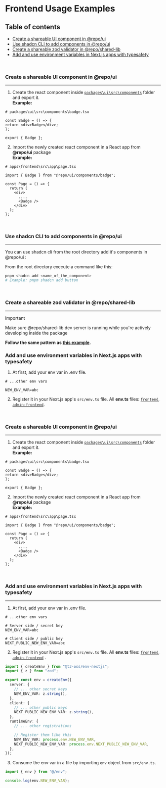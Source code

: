 # Frontend Usage Examples

## Table of contents

<ul>
    <li>
      <a href="#create-a-shareable-ui-component-in-repoui">Create a shareable UI component in @repo/ui</a>
    </li>
    <li><a href="#use-shadcn-cli-to-add-components-in-repoui">Use shadcn CLI to add components in @repo/ui</a></li>
    <li><a href="#create-a-shareable-zod-validator-in-reposhared-lib">Create a shareable zod validator in @repo/shared-lib</a></li>
    <li><a href="#add-and-use-environment-variables-in-nextjs-apps-with-typesafety">Add and use environment variables in Next.js apps with typesafety</a></li>
</ul>

<br/>

### Create a shareable UI component in @repo/ui

---

1.  Create the react component inside [`packages\ui\src\components`](./packages/ui/src/components) folder and export it.
    <br/>
    **Example:**

```tsx
# packages\ui\src\components\badge.tsx

const Badge = () => {
return <div>Badge</div>;
};

export { Badge };
```

2. Import the newly created react component in a React app from **@repo/ui** package
   <br/>
   **Example:**

```tsx
# apps\frontend\src\app\page.tsx

import { Badge } from "@repo/ui/components/badge";

const Page = () => {
  return (
    <div>
      ....
      <Badge />
    </div>
  );
};

```

<br/>

### Use shadcn CLI to add components in @repo/ui

---

You can use shadcn cli from the root directory add it's components in @repo/ui :

From the root directory execute a command like this:

```sh
pnpm shadcn add <name_of_the_component>
# Example: pnpm shadcn add button
```

<br/>

### Create a shareable zod validator in @repo/shared-lib

---

> [!IMPORTANT]
> Make sure @repo/shared-lib dev server is running while you're actively developing inside the package

**Follow the same pattern as [this example](#use-shadcn-cli-to-add-components-in-repoui).**

### Add and use environment variables in Next.js apps with typesafety

1. At first, add your env var in .env file.

```env
# ...other env vars

NEW_ENV_VAR=abc
```

2. Register it in your Next.js app's `src/env.ts` file. All **env.ts** files: [`frontend`](./apps/frontend/src/env.ts), [`admin-frontend`](./apps/admin-frontend/src/env.ts).

<br/>

### Create a shareable UI component in @repo/ui

---

1.  Create the react component inside [`packages\ui\src\components`](./packages/ui/src/components) folder and export it.
    <br/>
    **Example:**

```tsx
# packages\ui\src\components\badge.tsx

const Badge = () => {
return <div>Badge</div>;
};

export { Badge };
```

2. Import the newly created react component in a React app from **@repo/ui** package
   <br/>
   **Example:**

```tsx
# apps\frontend\src\app\page.tsx

import { Badge } from "@repo/ui/components/badge";

const Page = () => {
  return (
    <div>
      ....
      <Badge />
    </div>
  );
};

```

<br/>

### Add and use environment variables in Next.js apps with typesafety

---

1. At first, add your env var in .env file.

```env
# ...other env vars

# Server side / secret key
NEW_ENV_VAR=abc

# Client side / public key
NEXT_PUBLIC_NEW_ENV_VAR=abc
```

2. Register it in your Next.js app's `src/env.ts` file. All **env.ts** files: [`frontend`](../../apps/frontend/src/env.ts), [`admin-frontend`](../../apps/admin-frontend/src/env.ts) .

```typescript
import { createEnv } from "@t3-oss/env-nextjs";
import { z } from "zod";

export const env = createEnv({
  server: {
    // ... other secret keys
    NEW_ENV_VAR: z.string(),
  },
  client: {
    // ... other public keys
    NEXT_PUBLIC_NEW_ENV_VAR: z.string(),
  },
  runtimeEnv: {
    // ... other registrations

    // Register them like this
    NEW_ENV_VAR: process.env.NEW_ENV_VAR,
    NEXT_PUBLIC_NEW_ENV_VAR: process.env.NEXT_PUBLIC_NEW_ENV_VAR,
  },
});
```

3. Consume the env var in a file by importing `env` object from `src/env.ts`.

```typescript
import { env } from "@/env";

console.log(env.NEW_ENV_VAR);
```
